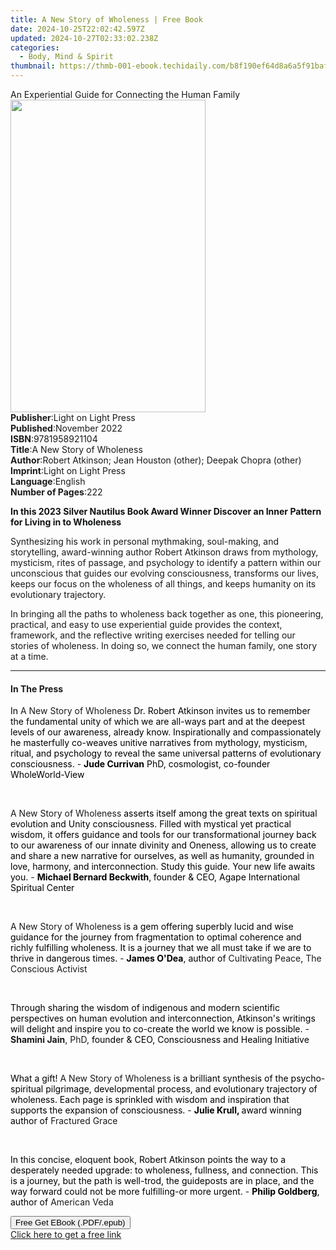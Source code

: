 ```yaml
---
title: A New Story of Wholeness | Free Book
date: 2024-10-25T22:02:42.597Z
updated: 2024-10-27T02:33:02.238Z
categories:
  - Body, Mind & Spirit
thumbnail: https://thmb-001-ebook.techidaily.com/b8f190ef64d8a6a5f91bafded7b080fa7ea3f8d5529b7398c513c4c40decfd65.jpg
---
```

<main id="book-container">
  <div class="flex flex-col">
    <div class="book-brief flex-1 py-6 px-4 sm:p-6 md:py-10 md:px-8">
      <!-- brief-->
      <div class="book-brief-main">
        An Experiential Guide for Connecting the Human Family
      </div>
    </div>
    <div
      class="book-meta-info flex-1 grid gap-4 col-start-1 col-end-3 row-start-1 sm:mb-6 sm:grid-cols-4 lg:gap-6 lg:col-start-2 lg:row-end-6 lg:row-span-6 lg:mb-0"
    >
      <div
        class="book-meta-info-left place-content-center mt-4 p-4 text-sm leading-6 col-start-2 col-span-2 dark:text-slate-400"
      >
        <img
          class="w-full h-500 object-cover rounded-lg sm:h-255 sm:col-span-2 lg:col-span-full"
          src="https://img-001-ebook.techidaily.com/9fb485db5e8e565175f145850d1d207f5177b8ed5c5a9f8e08ba2c085d0db056.jpg"
          alt=""
          width="312"
          height="500"
        />
      </div>
      <div
        class="book-meta-info-right mt-2 col-start-1 row-start-2 col-span-3 self-center"
      >
        <!-- meta data  -->
        <div class="flex flex-col px-4 md:px-8">
          <div class="flex-1">
            <strong>Publisher</strong>:<span class="px-2"
              >Light on Light Press</span
            >
          </div>
          <div class="flex-1">
            <strong>Published</strong>:<span class="px-2">November 2022</span>
          </div>
          <div class="flex-1">
            <strong>ISBN</strong>:<span class="px-2">9781958921104</span>
          </div>
          <div class="flex-1">
            <strong>Title</strong>:<span class="px-2"
              >A New Story of Wholeness</span
            >
          </div>
          <div class="flex-1">
            <strong>Author</strong>:<span class="px-2"
              >Robert Atkinson; Jean Houston (other); Deepak Chopra
              (other)</span
            >
          </div>
          <div class="flex-1">
            <strong>Imprint</strong>:<span class="px-2"
              >Light on Light Press</span
            >
          </div>
          <div class="flex-1">
            <strong>Language</strong>:<span class="px-2">English</span>
          </div>
          <div class="flex-1">
            <strong>Number of Pages</strong>:<span class="px-2">222</span>
          </div>
        </div>
      </div>
    </div>
    <div class="book-description flex-1 py-6 px-4 sm:p-6 md:py-10 md:px-8">
      <div class="book-description-main">
        <div accordion-content="" id="description">
          <p>
            <strong style="color: rgb(15, 17, 17)"
              >In this 2023 Silver Nautilus Book Award Winner&nbsp;Discover an
              Inner Pattern for Living in to Wholeness</strong
            >
          </p>
          <p>
            Synthesizing his work in personal mythmaking, soul-making, and
            storytelling, award-winning author Robert Atkinson draws from
            mythology, mysticism, rites of passage, and psychology to identify a
            pattern within our unconscious that guides our evolving
            consciousness, transforms our lives, keeps our focus on the
            wholeness of all things, and keeps humanity on its evolutionary
            trajectory.
          </p>
          <p>
            In bringing all the paths to wholeness back together as one, this
            pioneering, practical, and easy to use experiential guide provides
            the context, framework, and the reflective writing exercises needed
            for telling our stories of wholeness. In doing so, we connect the
            human family, one story at a time.
          </p>
        </div>
      </div>
    </div>
    <div class="book-excerpts flex-1 py-6 px-4 sm:p-6 md:py-10 md:px-8">
      <!-- excerpts-->
      <div class="book-excerpts-main">
        <hr />
        <h4 class="placeholder placeholder-heading">
          <span>In The Press</span>
        </h4>
        <p></p>
        <p>
          <span style="color: rgba(0, 0, 0, 1)">In </span>A New Story of
          Wholeness<span style="color: rgba(0, 0, 0, 1)">
            Dr. Robert Atkinson invites us to remember the fundamental unity of
            which we are all-ways part and at the deepest levels of our
            awareness, already know. Inspirationally and compassionately he
            masterfully co-weaves unitive narratives from mythology, mysticism,
            ritual, and psychology to reveal the same universal patterns of
            evolutionary consciousness. </span
          >- <strong style="color: rgba(0, 0, 0, 1)">Jude Currivan</strong
          ><span style="color: rgba(0, 0, 0, 1)">
            PhD, cosmologist, co-founder WholeWorld-View</span
          >
        </p>
        <p><br /></p>
        <p>
          A New Story of Wholeness
          <span style="color: rgba(0, 0, 0, 1)"
            >asserts itself among the great texts on spiritual evolution and
            Unity consciousness. Filled with mystical yet practical wisdom, it
            offers guidance and tools for our transformational journey back to
            our awareness of our innate divinity and Oneness, allowing us to
            create and share a new narrative for ourselves, as well as humanity,
            grounded in love, harmony, and interconnection. Study this guide.
            Your new life awaits you. </span
          >-
          <strong style="color: rgba(0, 0, 0, 1)"
            >Michael Bernard Beckwith</strong
          ><span style="color: rgba(0, 0, 0, 1)">,</span
          ><strong style="color: rgba(0, 0, 0, 1)"> </strong
          ><span style="color: rgba(0, 0, 0, 1)"
            >founder &amp; CEO, Agape International Spiritual Center</span
          >
        </p>
        <p><br /></p>
        <p>
          A New Story of Wholeness<span style="color: rgba(0, 0, 0, 1)">
            is a gem offering superbly lucid and wise guidance for the journey
            from fragmentation to optimal coherence and richly fulfilling
            wholeness. It is a journey that we all must take if we are to thrive
            in dangerous times. </span
          >- <strong style="color: rgba(0, 0, 0, 1)">James O'Dea</strong
          ><span style="color: rgba(0, 0, 0, 1)">, author of </span>Cultivating
          Peace<span style="color: rgba(0, 0, 0, 1)">, </span>The Conscious
          Activist
        </p>
        <p><span style="color: rgba(0, 0, 0, 1)">&nbsp;</span></p>
        <p>
          <span style="color: rgba(0, 0, 0, 1)"
            >Through sharing the wisdom of indigenous and modern scientific
            perspectives on human evolution and interconnection, Atkinson's
            writings will delight and inspire you to co-create the world we know
            is possible. </span
          >- <strong>Shamini Jain</strong>, PhD,
          <span style="color: rgba(0, 0, 0, 1)"
            >founder &amp; CEO, Consciousness and Healing Initiative</span
          >
        </p>
        <p><br /></p>
        <p>
          <span style="color: rgba(0, 0, 0, 1)">﻿﻿What a gift!</span> A New
          Story of Wholeness<span style="color: rgba(0, 0, 0, 1)">
            is a brilliant synthesis of the psycho-spiritual pilgrimage,
            developmental process, and evolutionary trajectory of wholeness.
            Each page is sprinkled with wisdom and inspiration that supports the
            expansion of consciousness. </span
          >- <strong style="color: rgba(0, 0, 0, 1)">Julie Krull, </strong
          ><span style="color: rgba(0, 0, 0, 1)">award winning author of </span
          >Fractured Grace<span style="color: rgba(0, 0, 0, 1)">&nbsp;</span>
        </p>
        <p><span style="color: rgba(0, 0, 0, 1)">&nbsp;</span></p>
        <p>
          <span style="color: rgba(0, 0, 0, 1)"
            >In this concise, eloquent book, Robert Atkinson points the way to a
            desperately needed upgrade: to wholeness, fullness, and connection.
            This is a journey, but the path is well-trod, the guideposts are in
            place, and the way forward could not be more fulfilling-or more
            urgent. </span
          >- <strong style="color: rgba(0, 0, 0, 1)">Philip Goldberg</strong
          ><span style="color: rgba(0, 0, 0, 1)">, author of </span>American
          Veda
        </p>
        <p></p>
      </div>
    </div>
    <div
      class="book-about-author flex-1 py-6 px-4 sm:p-6 md:py-10 md:px-8"
    ></div>
    <div class="book-free-get flex-1 py-6 px-4 sm:p-6 md:py-10 md:px-8">
      <button
        id="btn-free-get"
        class="bg-blue-500 hover:bg-blue-700 text-white font-bold py-2 px-4 rounded"
      >
        Free Get EBook (.PDF/.epub)
      </button>
      <div id="countdown-display" class="px-2 text-lg mt-2"></div>
      <a
        id="free-link"
        class="hidden bg-blue-500 hover:bg-blue-700 text-white font-bold py-2 px-4 rounded"
        href="https://www.ebooks.com/en-us/book/210688107/a-new-story-of-wholeness/robert-atkinson/"
        target="_blank"
        >Click here to get a free link</a
      >
    </div>
    <script>
      let countdownTime = 0;
      let countdownInterval = null;
      document
        .getElementById('btn-free-get')
        .addEventListener('click', startCountdown);
      function startCountdown() {
        countdownTime = new Date().getTime() + 60000 * 3;
        countdownInterval = setInterval(updateCountdown, 1000);
        document.getElementById('btn-free-get').disabled = true;
        document
          .getElementById('btn-free-get')
          .classList.add('bg-gray-500', 'cursor-not-allowed');
      }
      function updateCountdown() {
        let currentTime = new Date().getTime();
        let timeLeft = countdownTime - currentTime;
        let secondsLeft = Math.floor(timeLeft / 1000);
        document.getElementById('countdown-display').innerHTML =
          `Remaining time: ${secondsLeft} seconds.`;
        if (secondsLeft <= 0) {
          clearInterval(countdownInterval);
          document.getElementById('btn-free-get').classList.add('hidden');
          document.getElementById('free-link').classList.remove('hidden');
          document.getElementById('countdown-display').innerHTML = '';
        }
      }
    </script>
  </div>
</main>

<ins class="adsbygoogle"
      style="display:block"
      data-ad-client="ca-pub-7571918770474297"
      data-ad-slot="8358498916"
      data-ad-format="auto"
      data-full-width-responsive="true"></ins>
    